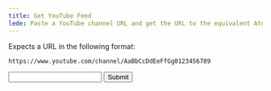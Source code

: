 ```yaml
---
title: Get YouTube Feed
lede: Paste a YouTube channel URL and get the URL to the equivalent Atom Feed for use in your Microsub setup.
---
```


Expects a URL in the following format:

<pre><code>https://www.youtube.com/channel/AaBbCcDdEeFfGg0123456789</code></pre>

<form class="get-youtube-feed">
    <input type="text" inputmode="url" id="url">
    <button type="submit">Submit</button>
</form>

<script defer src="/js/get-youtube-feed.js"></script>

